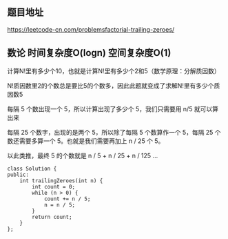 ## 题目地址
https://leetcode-cn.com/problemsfactorial-trailing-zeroes/

## 数论 时间复杂度O(logn) 空间复杂度O(1)
计算N!里有多少个10，也就是计算N!里有多少个2和5（数学原理：分解质因数）

N!质因数里2的个数总是要比5的个数多，因此此题就变成了求解N!里有多少个质因数5

每隔 5 个数出现一个 5，所以计算出现了多少个 5，我们只需要用 n/5 就可以算出来

每隔 25 个数字，出现的是两个 5，所以除了每隔 5 个数算作一个 5，每隔 25 个数还需要多算一个 5。也就是我们需要再加上 n / 25 个 5。

以此类推，最终 5 的个数就是 n / 5 + n / 25 + n / 125 ...

```
class Solution {
public:
    int trailingZeroes(int n) {
        int count = 0;
        while (n > 0) {
            count += n / 5;
            n = n / 5;
        }
        return count;
    }
};
```
